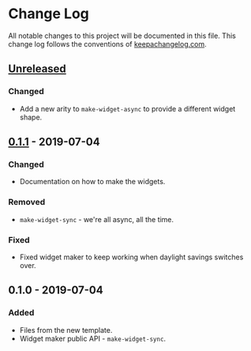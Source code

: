 # Change Log
All notable changes to this project will be documented in this file. This change log follows the conventions of [keepachangelog.com](http://keepachangelog.com/).

## [Unreleased]
### Changed
- Add a new arity to `make-widget-async` to provide a different widget shape.

## [0.1.1] - 2019-07-04
### Changed
- Documentation on how to make the widgets.

### Removed
- `make-widget-sync` - we're all async, all the time.

### Fixed
- Fixed widget maker to keep working when daylight savings switches over.

## 0.1.0 - 2019-07-04
### Added
- Files from the new template.
- Widget maker public API - `make-widget-sync`.

[Unreleased]: https://github.com/your-name/quick-type/compare/0.1.1...HEAD
[0.1.1]: https://github.com/your-name/quick-type/compare/0.1.0...0.1.1
